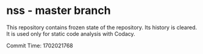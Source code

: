 # nss - master branch

This repository contains frozen state of the repository.
Its history is cleared. It is used only for static code
analysis with Codacy.

Commit Time: 1702021768